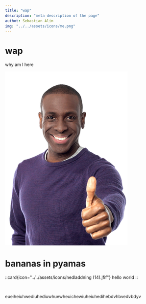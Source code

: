 ```yaml
---
title: "wap"
description: "meta description of the page"
authot: Sebastian Alin
img: "../../assets/icons/me.png"
---
```


# wap

why am I here

<img src="../../assets/icons/me.png">
<br>
<h1 class="bg-white text-lg font-bold">bananas in pyamas</h1>

::card{icon="../../assets/icons/nedladdning (14).jfif"}
hello world
::

<br/>

eueiheiuhwediuhediuwhuewheuichewiuheiuhedihebdvhbvedvbdyv
